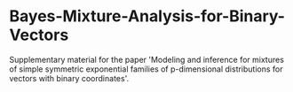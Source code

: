 # Bayes-Mixture-Analysis-for-Binary-Vectors

Supplementary material for the paper 'Modeling and inference for mixtures of simple symmetric exponential families of p-dimensional distributions for vectors with binary coordinates'.
